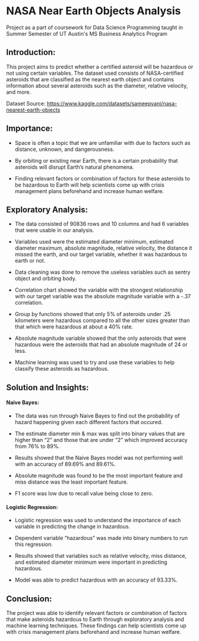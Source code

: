 # NASA Near Earth Objects Analysis

Project as a part of coursework for Data Science Programming taught in Summer Semester of UT Austin's MS Business Analytics Program 

## Introduction:

This project aims to predict whether a certified asteroid will be hazardous or not using certain variables. The dataset used consists of NASA-certified asteroids that are classified as the nearest earth object and contains information about several asteroids such as the diameter, relative velocity, and more.

Dataset Source: https://www.kaggle.com/datasets/sameepvani/nasa-nearest-earth-objects

## Importance:

* Space is often a topic that we are unfamiliar with due to factors such as distance, unknown, and dangerousness.
    
* By orbiting or existing near Earth, there is a certain probability that asteroids will disrupt Earth’s natural phenomena.
    
* Finding relevant factors or combination of factors for these asteroids to be hazardous to Earth will help scientists come up with crisis management plans beforehand and increase human welfare.

## Exploratory Analysis:

* The data consisted of 90836 rows and 10 columns and had 6 variables that were usable in our analysis.

* Variables used were the estimated diameter minimum, estimated diameter maximum, absolute magnitude, relative velocity, the distance it missed the earth, and our target variable, whether it was hazardous to earth or not.

* Data cleaning was done to remove the useless variables such as sentry object and orbiting body.

* Correlation chart showed the variable with the strongest relationship with our target variable was the absolute magnitude variable with a -.37 correlation.

* Group by functions showed that only 5% of asteroids under .25 kilometers were hazardous compared to all the other sizes greater than that which were hazardous at about a 40% rate.

* Absolute magnitude variable showed that the only asteroids that were hazardous were the asteroids that had an absolute magnitude of 24 or less.

* Machine learning was used to try and use these variables to help classify these asteroids as hazardous.

## Solution and Insights:

#### Naive Bayes:

* The data was run through Naive Bayes to find out the probability of hazard happening given each different factors that occured.

* The estimate diameter min & max was split into binary values that are higher than “2” and those that are under “2” which improved accuracy from 76% to 89%.

* Results showed that the Naive Bayes model was not performing well with an accuracy of 89.69% and 89.61%.

* Absolute magnitude was found to be the most important feature and miss distance was the least important feature.

* F1 score was low due to recall value being close to zero.

#### Logistic Regression:

* Logistic regression was used to understand the importance of each variable in predicting the change in hazardous.

* Dependent variable “hazardous” was made into binary numbers to run this regression.

* Results showed that variables such as relative velocity, miss distance, and estimated diameter minimum were important in predicting hazardous.

* Model was able to predict hazardous with an accuracy of 93.33%.

## Conclusion:

The project was able to identify relevant factors or combination of factors that make asteroids hazardous to Earth through exploratory analysis and machine learning techniques. These findings can help scientists come up with crisis management plans beforehand and increase human welfare.
